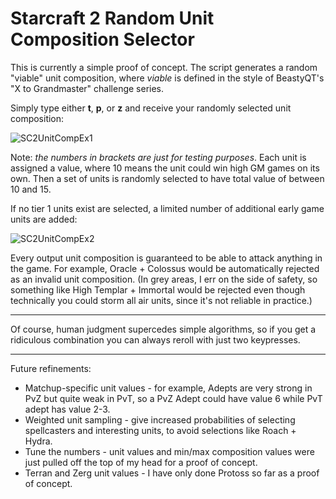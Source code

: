 # Starcraft 2 Random Unit Composition Selector

This is currently a simple proof of concept.  The script generates a random "viable" unit composition, where *viable* is defined in the style of BeastyQT's "X to Grandmaster" challenge series.

Simply type either **t**, **p**, or **z** and receive your randomly selected unit composition:

![SC2UnitCompEx1](https://user-images.githubusercontent.com/37650759/114107400-ccdc6400-9885-11eb-94fe-28782e5093ec.gif)

Note: _the numbers in brackets are just for testing purposes_.  Each unit is assigned a value, where 10 means the unit could win high GM games on its own.  Then a set of units is randomly selected to have total value of between 10 and 15.

If no tier 1 units exist are selected, a limited number of additional early game units are added:

![SC2UnitCompEx2](https://user-images.githubusercontent.com/37650759/114108153-5f313780-9887-11eb-862b-512fea606214.gif)

Every output unit composition is guaranteed to be able to attack anything in the game.  For example, Oracle + Colossus would be automatically rejected as an invalid unit composition.  (In grey areas, I err on the side of safety, so something like High Templar + Immortal would be rejected even though technically you could storm all air units, since it's not reliable in practice.)

---

Of course, human judgment supercedes simple algorithms, so if you get a ridiculous combination you can always reroll with just two keypresses.

---

Future refinements:
 * Matchup-specific unit values - for example, Adepts are very strong in PvZ but quite weak in PvT, so a PvZ Adept could have value 6 while PvT adept has value 2-3.
 * Weighted unit sampling - give increased probabilities of selecting spellcasters and interesting units, to avoid selections like Roach + Hydra.
 * Tune the numbers - unit values and min/max composition values were just pulled off the top of my head for a proof of concept.
 * Terran and Zerg unit values - I have only done Protoss so far as a proof of concept.
